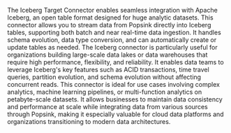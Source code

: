 The Iceberg Target Connector enables seamless integration with Apache Iceberg, an open table format designed for huge analytic datasets. This connector allows you to stream data from Popsink directly into Iceberg tables, supporting both batch and near real-time data ingestion. It handles schema evolution, data type conversion, and can automatically create or update tables as needed. The Iceberg connector is particularly useful for organizations building large-scale data lakes or data warehouses that require high performance, flexibility, and reliability. It enables data teams to leverage Iceberg's key features such as ACID transactions, time travel queries, partition evolution, and schema evolution without affecting concurrent reads. This connector is ideal for use cases involving complex analytics, machine learning pipelines, or multi-function analytics on petabyte-scale datasets. It allows businesses to maintain data consistency and performance at scale while integrating data from various sources through Popsink, making it especially valuable for cloud data platforms and organizations transitioning to modern data architectures.